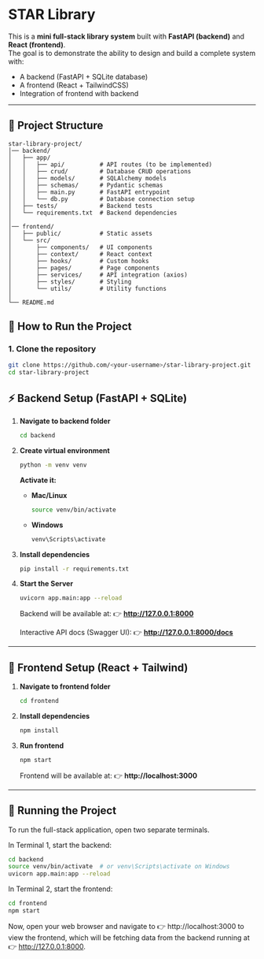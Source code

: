 # STAR Library

This is a **mini full-stack library system** built with **FastAPI (backend)** and **React (frontend)**.  
The goal is to demonstrate the ability to design and build a complete system with:

- A backend (FastAPI + SQLite database)
- A frontend (React + TailwindCSS)
- Integration of frontend with backend
---

## 📂 Project Structure

```plaintext
star-library-project/
│── backend/
│   ├── app/
│   │   ├── api/          # API routes (to be implemented)
│   │   ├── crud/         # Database CRUD operations
│   │   ├── models/       # SQLAlchemy models
│   │   ├── schemas/      # Pydantic schemas
│   │   ├── main.py       # FastAPI entrypoint
│   │   └── db.py         # Database connection setup
│   ├── tests/            # Backend tests
│   └── requirements.txt  # Backend dependencies
│
│── frontend/
│   ├── public/           # Static assets
│   └── src/
│       ├── components/   # UI components
│       ├── context/      # React context
│       ├── hooks/        # Custom hooks
│       ├── pages/        # Page components
│       ├── services/     # API integration (axios)
│       ├── styles/       # Styling
│       └── utils/        # Utility functions
│
└── README.md

```

## 🚀 How to Run the Project

### 1. Clone the repository
```bash
git clone https://github.com/<your-username>/star-library-project.git
cd star-library-project
```

## ⚡ Backend Setup (FastAPI + SQLite)

1.  **Navigate to backend folder**
    ```bash
    cd backend
    ```

2.  **Create virtual environment**
    ```bash
    python -m venv venv
    ```
    **Activate it:**
    * **Mac/Linux**
        ```bash
        source venv/bin/activate
        ```
    * **Windows**
        ```bash
        venv\Scripts\activate
        ```

3.  **Install dependencies**
    ```bash
    pip install -r requirements.txt
    ```

4.  **Start the Server**
    ```bash
    uvicorn app.main:app --reload
    ```
    Backend will be available at:
    👉 **http://127.0.0.1:8000**
    
    Interactive API docs (Swagger UI):
    👉 **http://127.0.0.1:8000/docs**

---

## 🎨 Frontend Setup (React + Tailwind)

1.  **Navigate to frontend folder**
    ```bash
    cd frontend
    ```

2.  **Install dependencies**
    ```bash
    npm install
    ```
3.  **Run frontend**
    ```bash
    npm start
    ```
    Frontend will be available at:
    👉 **http://localhost:3000**

---

## 🚀 Running the Project
To run the full-stack application, open two separate terminals.

In Terminal 1, start the backend:

```bash
cd backend
source venv/bin/activate  # or venv\Scripts\activate on Windows
uvicorn app.main:app --reload
```

In Terminal 2, start the frontend:

```bash
cd frontend
npm start
```
Now, open your web browser and navigate to 👉 http://localhost:3000 to view the frontend, which will be fetching data from the backend running at 👉 http://127.0.0.1:8000.